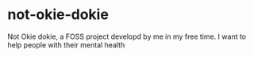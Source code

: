 # not-okie-dokie
Not Okie dokie, a FOSS project developd by me in my free time. I want to help people with their mental health
